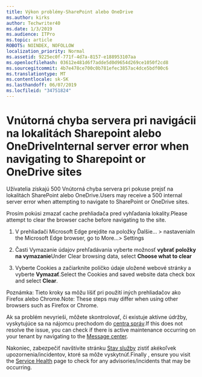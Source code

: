 ```yaml
---
title: Výkon problémy-SharePoint alebo OneDrive
ms.author: kirks
author: Techwriter40
ms.date: 1/3/2019
ms.audience: ITPro
ms.topic: article
ROBOTS: NOINDEX, NOFOLLOW
localization_priority: Normal
ms.assetid: 9225ec0f-771f-4d7a-8157-e188953107aa
ms.openlocfilehash: 03612e481d6f7adde5d0d9654d269ce1050f2cd8
ms.sourcegitcommit: 4b7e478ce700c0b781efec3857ac4dce5bdf00c6
ms.translationtype: MT
ms.contentlocale: sk-SK
ms.lasthandoff: 06/07/2019
ms.locfileid: "34751824"
---
```

# <a name="internal-server-error-when-navigating-to-sharepoint-or-onedrive-sites"></a><span data-ttu-id="ab60b-102">Vnútorná chyba servera pri navigácii na lokalitách Sharepoint alebo OneDrive</span><span class="sxs-lookup"><span data-stu-id="ab60b-102">Internal server error when navigating to Sharepoint or OneDrive sites</span></span>

<span data-ttu-id="ab60b-103">Užívatelia získajú 500 Vnútorná chyba servera pri pokuse prejsť na lokalitách SharePoint alebo OneDrive.</span><span class="sxs-lookup"><span data-stu-id="ab60b-103">Users may receive a 500 internal server error when attempting to navigate to SharePoint or OneDrive sites.</span></span> 

<span data-ttu-id="ab60b-104">Prosím pokúsi zmazať cache prehliadača pred vyhľadania lokality.</span><span class="sxs-lookup"><span data-stu-id="ab60b-104">Please attempt to clear the browser cache before navigating to the site.</span></span>


1. <span data-ttu-id="ab60b-105">V prehliadači Microsoft Edge prejdite na položky Ďalšie... > nastavenia</span><span class="sxs-lookup"><span data-stu-id="ab60b-105">In the Microsoft Edge browser, go to More...> Settings</span></span>

2. <span data-ttu-id="ab60b-106">Časti Vymazanie údajov prehľadávania vyberte možnosť **vybrať položky na vymazanie**</span><span class="sxs-lookup"><span data-stu-id="ab60b-106">Under Clear browsing data, select **Choose what to clear**</span></span>

3. <span data-ttu-id="ab60b-107">Vyberte Cookies a začiarknite políčko údaje uložené webové stránky a vyberte **Vymazať**.</span><span class="sxs-lookup"><span data-stu-id="ab60b-107">Select the Cookies and saved website data check box and select **Clear**.</span></span>

<span data-ttu-id="ab60b-108">Poznámka: Tieto kroky sa môžu líšiť pri použití iných prehliadačov ako Firefox alebo Chrome.</span><span class="sxs-lookup"><span data-stu-id="ab60b-108">Note: These steps may differ when using other browsers such as Firefox or Chrome.</span></span>

<span data-ttu-id="ab60b-109">Ak sa problém nevyrieši, môžete skontrolovať, či existuje aktívne údržby, vyskytujúce sa na nájomcu prechodom do [centra správ](https://portal.office.com/adminportal/home#/MessageCenter).</span><span class="sxs-lookup"><span data-stu-id="ab60b-109">If this does not resolve the issue, you can check if there is active maintenance occurring on your tenant by navigating to the [Message center](https://portal.office.com/adminportal/home#/MessageCenter).</span></span>

<span data-ttu-id="ab60b-110">Nakoniec, zabezpečiť navštívite stránku [Stav služby](https://portal.office.com/adminportal/home#/servicehealth) zistiť akékoľvek upozornenia/incidentov, ktoré sa môže vyskytnúť.</span><span class="sxs-lookup"><span data-stu-id="ab60b-110">Finally , ensure you visit the [Service Health](https://portal.office.com/adminportal/home#/servicehealth) page to check for any advisories/incidents that may be occurring.</span></span>


